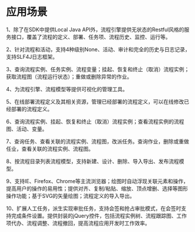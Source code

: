 # 应用场景

1、除了在SDK中提供Local Java API外，流程引擎提供无状态的Restful风格的服务接口，覆盖了流程的定义、部署、任务项、流程历史、监控、运行等。

2、针对流程和活动，支持4种级别None、活动、审计和完全的历史与日志记录，支持SLF4J日志框架。

3、查询流程实例、任务实例、流程变量；挂起、恢复和终止（取消）流程实例；获取流程图（流程运行状态）；重做或删除异常的作业。

4、为流程引擎、流程模型等提供可视化的管理工具。

5、在线部署流程定义及其相关资源，管理已经部署的流程定义，可以在线修改已经部署的流程定义。

6、查询流程实例、挂起、恢复和终止（取消）流程实例；查看流程实例的流程图、活动、变量。

7、查询任务、查看关联的流程实例、流程图，改派任务。查询作业，删除或重做任业，查看关联的流程实例、流程图。

8、按流程目录列表流程模型，支持新建、设计、删除、导入导出、发布流程模型。

9、支持IE、Firefox、Chrome等主流浏览器；绘图时自动浮现关联元素和操作，提高用户的操作的易用性；提供对齐、复制/粘贴、缩放、顶点增删、选择等图形操作功能；基于SVG的矢量绘图；流程定义的导入导出。

10、扩展人工任务，派生实现审批任务，支持会签和抢占审批模式，在会签时支持完成条件设置。提供封装的jQuery控件，包括流程实例树、流程跟踪图、工作项代办、流程调整、流程撤回，提高流程应用开发时工作效率。

